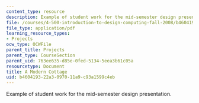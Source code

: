 ```yaml
---
content_type: resource
description: Example of student work for the mid-semester design presentation.
file: /courses/4-500-introduction-to-design-computing-fall-2008/b460419322a3097011a9c93a1599c4eb_assn4b_4.pdf
file_type: application/pdf
learning_resource_types:
- Projects
ocw_type: OCWFile
parent_title: Projects
parent_type: CourseSection
parent_uid: 763ee635-d85e-0fed-5134-5eea3b61c05a
resourcetype: Document
title: A Modern Cottage
uid: b4604193-22a3-0970-11a9-c93a1599c4eb
---
```

Example of student work for the mid-semester design presentation.

